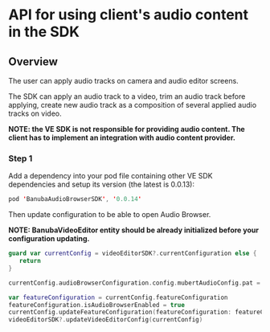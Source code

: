 # API for using client's audio content in the SDK
[comment]: <> (This file was created by exporting notion page from here: https://www.notion.so/vebanuba/API-for-using-client-s-audio-content-in-the-SDK-9a0e03dd3ad04962a2cbadebe5c73c19)
## Overview

The user can apply audio tracks on camera and audio editor screens.

The SDK can apply an audio track to a video, trim an audio track before applying, create new audio track as a composition of several applied audio tracks on video.

**NOTE: the VE SDK is not responsible for providing audio content. The client has to implement an integration with audio content provider.**

### Step 1

Add a dependency into your pod file containing other VE SDK dependencies and setup its version (the latest is 0.0.13):

```swift
pod 'BanubaAudioBrowserSDK', '0.0.14'

```
Then update configuration to be able to open Audio Browser.

**NOTE: BanubaVideoEditor entity should be already initialized before your configuration updating.**

```swift
guard var currentConfig = videoEditorSDK?.currentConfiguration else {
   return 
}

currentConfig.audioBrowserConfiguration.config.mubertAudioConfig.pat = "Your mubert pat"

var featureConfiguration = currentConfig.featureConfiguration
featureConfiguration.isAudioBrowserEnabled = true
currentConfig.updateFeatureConfiguration(featureConfiguration: featureConfiguration)
videoEditorSDK?.updateVideoEditorConfig(currentConfig)

```
